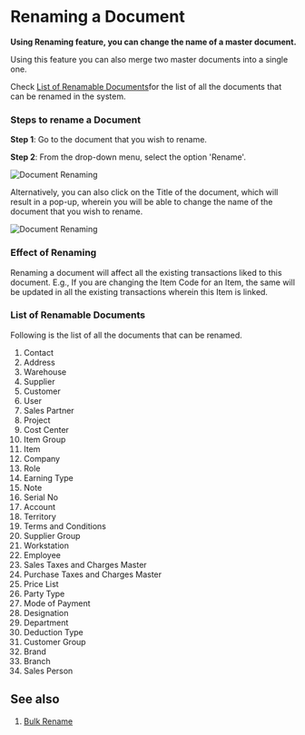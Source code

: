<!-- add-breadcrumbs -->
# Renaming a Document

**Using Renaming feature, you can change the name of a master document.** 

Using this feature you can also merge two master documents into a single one.

Check [List of Renamable Documents](/docs/user/manual/en/using-erpnext/articles/renaming-documents#list-of-renamable-documents)for the list of all the documents that can be renamed in the system.

### Steps to rename a Document

**Step 1**: Go to the document that you wish to rename. 

**Step 2**: From the drop-down menu, select the option 'Rename'. 

![Document Renaming](/docs/assets/img/using-erpnext/using-rename-documents-1.gif)

Alternatively, you can also click on the Title of the document, which will result in a pop-up, wherein you will be able to change the name of the document that you wish to rename.

![Document Renaming](/docs/assets/img/using-erpnext/using-rename-documents-2.gif)

### Effect of Renaming

Renaming a document will affect all the existing transactions liked to this document. E.g., If you are changing the Item Code for an Item, the same will be updated in all the existing transactions wherein this Item is linked.

### List of Renamable Documents

Following is the list of all the documents that can be renamed.

1. Contact        					     	
2. Address         					     	
3. Warehouse       			   
4. Supplier        		
5. Customer      						    	
6. User           				    	
7. Sales Partner  		
8. Project	   		
9. Cost Center	   	
10. Item Group
11. Item	   	
12. Company
13. Role
14. Earning Type
15. Note 
16. Serial No
17. Account
18. Territory
19. Terms and Conditions
20. Supplier Group	
21. Workstation		
22. Employee
23. Sales Taxes and Charges Master
24. Purchase Taxes and Charges Master
25. Price List
26. Party Type	
27. Mode of Payment
28. Designation
29. Department
30. Deduction Type
31. Customer Group
32. Brand	
33. Branch
34. Sales Person

## See also

1. [Bulk Rename](/docs/user/manual/en/using-erpnext/articles/bulk-rename.md)

<!-- markdown -->